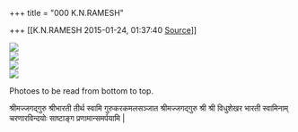 +++
title = "000 K.N.RAMESH"

+++
[[K.N.RAMESH	2015-01-24, 01:37:40 [Source](https://groups.google.com/g/samskrita/c/mYD3PDiS_ds)]]



![](https://groups.google.com/group/samskrita/attach/737cbde0d5a429fb/1381822_631711606935600_628057253599465893_n.jpg?part=0.3&view=1)  
![](https://groups.google.com/group/samskrita/attach/737cbde0d5a429fb/1907935_1550791755192316_2848852781913706806_n.jpg?part=0.4&view=1)  
![](https://groups.google.com/group/samskrita/attach/737cbde0d5a429fb/10934100_1550791448525680_4793029253547447880_o.jpg?part=0.1&view=1)  
![](https://groups.google.com/group/samskrita/attach/737cbde0d5a429fb/10942758_332173943656897_1742151572623420982_n.jpg?part=0.2&view=1)  
  

Photoes to be read from bottom to top.

  

श्रीमज्जगद्गुरु श्रीभारती तीर्थ स्वामि गुरुकरकमलसञ्जात श्रीमज्जगद्गुरु श्री श्री विधुशेखर भारती स्वामिनाम् चरणारविन्दयोः साष्टाङ्ग प्रणामान्समर्पयामि \|

